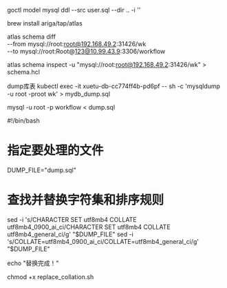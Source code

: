 goctl model mysql ddl --src user.sql --dir .. -i ''

brew install ariga/tap/atlas

atlas schema diff \
  --from mysql://root:root@192.168.49.2:31426/wk \
  --to mysql://root:Root@123@10.99.43.9:3306/workflow

atlas schema inspect -u "mysql://root:root@192.168.49.2:31426/wk" > schema.hcl



dump库表
kubectl exec -it xuetu-db-cc774ff4b-pd6pf  -- sh -c 'mysqldump -u root -proot wk' > mydb_dump.sql

mysql -u root -p workflow < dump.sql

#!/bin/bash

# 指定要处理的文件
DUMP_FILE="dump.sql"

# 查找并替换字符集和排序规则
sed -i 's/CHARACTER SET utf8mb4 COLLATE utf8mb4_0900_ai_ci/CHARACTER SET utf8mb4 COLLATE utf8mb4_general_ci/g' "$DUMP_FILE"
sed -i 's/COLLATE=utf8mb4_0900_ai_ci/COLLATE=utf8mb4_general_ci/g' "$DUMP_FILE"

echo "替换完成！"

chmod +x replace_collation.sh